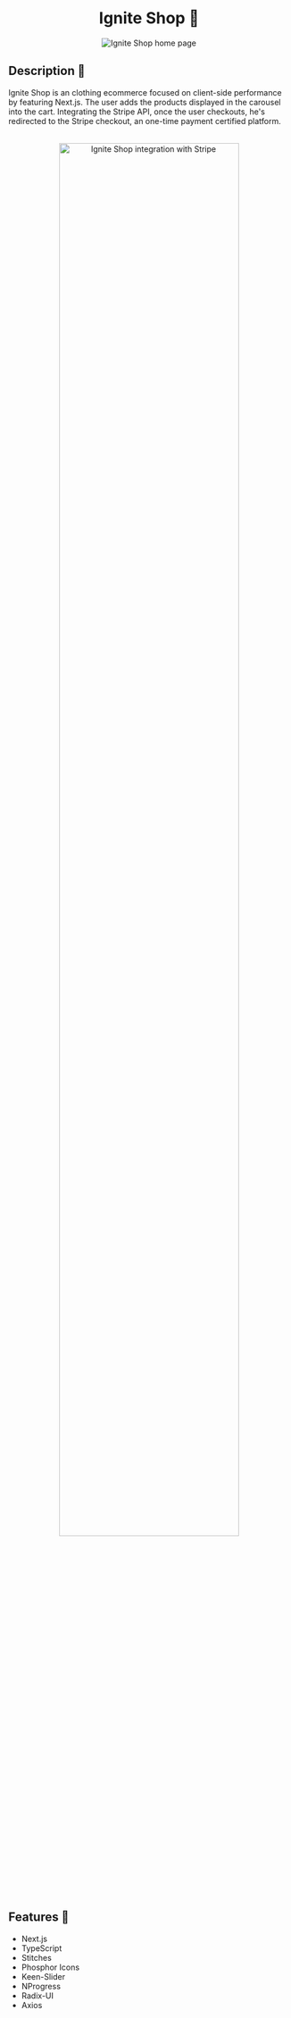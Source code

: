 <div align="center"><h1>Ignite Shop 🛒</h1>

<img src="https://i.imgur.com/8QOXcbr.png" alt="Ignite Shop home page"/>
</div>

<h2>Description 📜</h2>

<p>Ignite Shop is an clothing ecommerce focused on client-side performance by featuring Next.js. The user adds the products displayed in the carousel into the cart. Integrating the Stripe API, once the user checkouts, he's redirected to the Stripe checkout, an one-time payment certified platform. </p>
<br>

<div align="center">
<img style=width:80%; src="https://i.imgur.com/EMqKr6T.png" alt="Ignite Shop integration with Stripe"/>
</div>
<br>

<h2>Features 📱</h2>

* Next.js
* TypeScript
* Stitches
* Phosphor Icons
* Keen-Slider
* NProgress
* Radix-UI
* Axios
